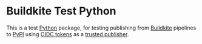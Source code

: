 # Buildkite Test Python

This is a test [Python] package, for testing publishing from [Buildkite]
pipelines to [PyPI] using [OIDC tokens] as a [trusted publisher].

[Python]: https://python.org
[Buildkite]: https://buildkite.com
[PyPI]: https://pypi.org
[OIDC tokens]: https://buildkite.com/docs/agent/v3/cli-oidc
[trusted publisher]: https://docs.pypi.org/trusted-publishers/
